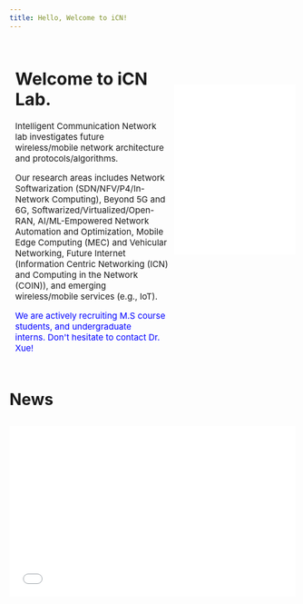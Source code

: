 ```yaml
---
title: Hello, Welcome to iCN!
---
```

<!-- Welcome to iCN! xxxxxxxxxxxxxxxxxxxxxxxxxxxxxxxxxxxxxxxxx.
<div style="text-align: center;">
<img src="./pic/usst.jpg" alt="USST" style="width: 100%;  height: auto; margin: 0 0 10px 0;">
</div> -->

<div style="display: flex; align-items: flex-start;">
    <div style="flex: 1; padding: 10px; font-size: 15px;">
        <h1>Welcome to iCN Lab.</h1>
        <p>Intelligent Communication Network lab investigates future wireless/mobile network architecture and protocols/algorithms.</p>
       <p>Our research areas includes Network Softwarization (SDN/NFV/P4/In-Network Computing), Beyond 5G and 6G, Softwarized/Virtualized/Open-RAN, AI/ML-Empowered Network Automation and Optimization, Mobile Edge Computing (MEC) and Vehicular Networking, Future Internet (Information Centric Networking (ICN) and Computing in the Network (COIN)), and emerging wireless/mobile services (e.g., IoT).</p>
       <p><span style="color: blue;">We are actively recruiting M.S course students, and undergraduate interns. Don't hesitate to contact Dr. Xue!</span></p>
    </div>
    <!-- <div style="flex: 1; text-align: center;">
        <img src="./pic/usst.jpg" alt="USST" style="width: 100%; max-height: 300px; height: auto;">
    </div> -->
    <div style="flex: 1; text-align: center; margin-top: 80px;">
        <!-- 引入外部 HTML 页面 -->
        <iframe src="./static/1.html" style="width: 100%; height: 300px; border: none;"></iframe>
    </div>


</div>




# News
<div style="margin-top: 80px; ">
    <iframe src="./static/2.html" style="width: 100%; height: 300px; border: none; margin-top: -50px;"></iframe>
</div>
<!-- - <p style="font-size: 15px;">22 September 2024, Dr. Xue is awarded the <strong><em>Reviewer Excellence Certificate</em></strong> for Computer Networks!</p>

<!-- - <p style="font-size: 15px;">10 June 2024, our manuscript "All-pay Auction Based Profit Maximization in End-to-End Computation Offloading System" is accepted by the <strong><em>IEEE Transactions on Vehicular Technology</em></strong>!</p> -->

<!-- - <p style="font-size: 15px;">30 April 2024, our manuscript "Profit-aware Edge Server Placement based on All-pay Auction for Edge Offloading" is accepted by the <strong><em>2024 IEEE/ACM 32nd International Symposium on Quality of Service (IWQoS)</em></strong>!</p> -->

<!-- - <p style="font-size: 15px;">2 September 2023, our manuscript "Parameter Estimation-Aided Edge Server Selection Mechanism for Edge Task Offloading" is accepted by the <strong><em>IEEE Transactions on Vehicular Technology</em></strong>!</p>  -->
<!-- - <p style="font-size: 20px;">2022-09-01: iCN is launched!</p> -->


<!-- ### Create a new post

``` bash
$ hexo new "My New Post"
```

More info: [Writing](https://hexo.io/docs/writing.html)

### Run server

``` bash
$ hexo server
```

More info: [Server](https://hexo.io/docs/server.html)

### Generate static files

``` bash
$ hexo generate
```

More info: [Generating](https://hexo.io/docs/generating.html)

### Deploy to remote sites

``` bash
$ hexo deploy
```

More info: [Deployment](https://hexo.io/docs/one-command-deployment.html) -->
